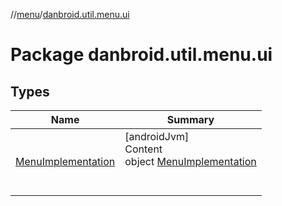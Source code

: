 //[menu](../index.md)/[danbroid.util.menu.ui](index.md)



# Package danbroid.util.menu.ui  


## Types  
  
|  Name|  Summary| 
|---|---|
| [MenuImplementation](-menu-implementation/index.md)| [androidJvm]  <br>Content  <br>object [MenuImplementation](-menu-implementation/index.md)  <br><br><br>

